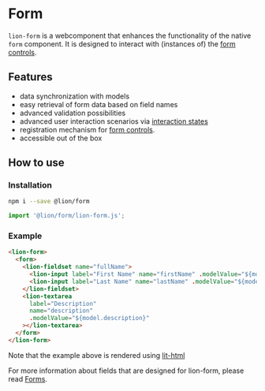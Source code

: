 # Form

[//]: # 'AUTO INSERT HEADER PREPUBLISH'

`lion-form` is a webcomponent that enhances the functionality of the native `form` component. It is designed to interact with (instances of) the [form controls](../field/docs/FormFundaments.md).

## Features

- data synchronization with models
- easy retrieval of form data based on field names
- advanced validation possibilities
- advanced user interaction scenarios via [interaction states](../field/docs/InteractionStates.md)
- registration mechanism for [form controls](../field/).
- accessible out of the box

## How to use

### Installation

```sh
npm i --save @lion/form
```

```js
import '@lion/form/lion-form.js';
```

### Example

```html
<lion-form>
  <form>
    <lion-fieldset name="fullName">
      <lion-input label="First Name" name="firstName" .modelValue="${model.firstName}"></lion-input>
      <lion-input label="Last Name" name="lastName" .modelValue="${model.lastName}"></lion-input>
    </lion-fieldset>
    <lion-textarea
      label="Description"
      name="description"
      .modelValue="${model.description}"
    ></lion-textarea>
  </form>
</lion-form>
```

Note that the example above is rendered using [lit-html](https://github.com/Polymer/lit-html)

For more information about fields that are designed for lion-form, please read
[Forms](../../docs/forms.md).
